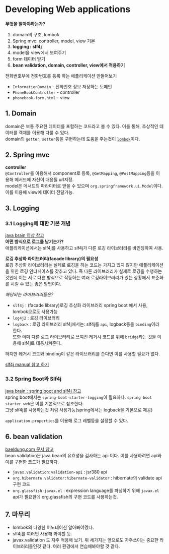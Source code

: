 # Developing Web applications
__무엇을 알아야하는가?__
1. domain의 구조, lombok
2. Spring mvc: controller, model, view 기본
3. __logging : slf4j__
4. model을 view에서 보여주기
5. form 데이터 받기
6. __bean validation, domain, controller, view에서 적용하기__

전화번호부에 전화번호를 등록 하는 애플리케이션 만들어보기  
* `InformationDomain` - 전화번호 정보 저장하는 도메인
* `PhoneBookController` - controller
* `phonebook-form.html` - view

## 1. Domain
domain은 보통 주요한 데이터를 포함하는 코드라고 볼 수 있다.
이를 통해, 추상적인 데이터를 객체를 이용해 다룰 수 있다.  
domain의 `getter`, `setter`등을 구현하는데 도움을 주는것이 [`lombok`](https://projectlombok.org/features/all)이다.  

## 2. Spring mvc
__controller__  
`@Controller`를 이용해서 component로 등록, `@GetMapping`, `@PostMapping`등을 이용해 
메서드에 자신이 대응될 url지정.  
model은 메서드의 파라미터로 받을 수 있으며 `org.springframework.ui.Model`이다. 이를 이용해 view에 데이터 전달가능.  
  
## 3. Logging
### 3.1 Logging에 대한 기본 개념
[java brain 영상 참고](https://youtu.be/SWHYrCXIL38)  
__어떤 방식으로 로그를 남기는가?__  
애플리케이션에서는 slf4j를 사용하고 slf4j가 다른 로깅 라이브러리를 바인딩하여 사용.  

__로깅 추상화 라이브러리(facade library)의 필요성__  
로깅 추상화 라이브러리는 실제로 로깅을 하는 코드는 가지고 있지 않지만 애플리케이션을 위한 
로깅 인터페이스를 갖추고 있다. 즉 다른 라이브러리가 실제로 로깅을 수행하는것인데 이는 서로 다른 방식으로 작동하는 
여러 로깅라이브러리가 있는 상황에서 표준화를 시킬 수 있는 좋은 방법이다.  
  
_해당되는 라이브러리들은?_
* `slf4j` : (facade library)로깅 추상화 라이브러리 spring boot 에서 사용, lombok으로도 사용가능
* `log4j2` : 로깅 라이브러리
* `logback` : 로깅 라이브러리
slf4j에서는: slf4j를 `api`, logback등을 `binding`이라 한다.   
또한 이미 다른 로그 라이브러리로 쓰여진 레거시 코드를 위해 `bridge`라는 것을 이용해 slf4j로 대응시켜준다.  
  
하지만 레거시 코드와 binding이 같은 라이브러리를 쓴다면 이를 사용할 필요가 없다.  
  
[slf4j manual 참고 하기](http://www.slf4j.org/manual.html)  
### 3.2 Spring Boot와 Slf4j
[java brain : spring boot and slf4j 참고](https://youtu.be/lGrcZsw-hKQ)  
spring boot에서는 `spring-boot-starter-logging`이 필요하다. `spring boot starter web`은 이를 기본적으로 참조한다.  
그냥 slf4j를 사용하는것 처럼 사용가능(spring에서는 logback을 기본으로 제공)  
  
`application.properties`를 이용해 로그 레벨등을 설정할 수 있다.

## 6. bean validation
[baeldung.com 문서 참고](https://www.baeldung.com/javax-validation)  
bean validation은 java bean의 유효성을 검사하는 api 이다. 
이를 사용하려면 api와 이를 구현한 코드가 필요하다.  
* `javax.validation:validation-api` : jsr380 api
* `org.hibernate.validator:hibernate-validator` : hibernate의 validate api 구현 코드
* `org.glassfish:javax.el` : expression language를 파싱하기 위해 `javax.el` api가 필요한데 org.glassfish의 구현 코드를 사용하는것.
  
## 7. 마무리
* lombok의 다양한 어노테이션 알아봐야겠다.
* slf4j를 여러번 사용해 봐야할 듯.
* javax.validation 도 자주 적용해 보기.
위 세가지는 앞으로도 자주쓰이는 중요한 라이브러리들인것 같다. 
여러 환경에서 연습해봐야할 것 같다.